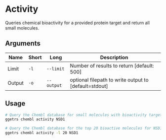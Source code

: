 # Activity

Queries chemical bioactivity for a provided protein target and return all small molecules.

## Arguments

| Name | Short | Long | Description |
|------|-------|------|-------------|
| Limit | `-l` | `--limit` | Number of results to return [default: 500] |
| Output | `-o` | `--output` | optional filepath to write output to [default=stdout] |

## Usage

```bash
# Query the Chembl database for small molecules with bioactivity targeting NSD1
ggetrs chembl activity NSD1

# Query the Chembl database for the top 20 bioactive molecules for NSD1
ggetrs chembl activity -l 20 NSD1
```
